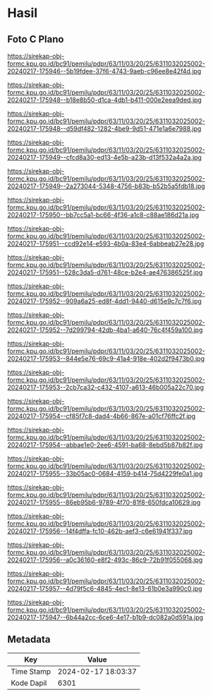 # Hasil

## Foto C Plano

https://sirekap-obj-formc.kpu.go.id/bc91/pemilu/pdpr/63/11/03/20/25/6311032025002-20240217-175946--5b19fdee-37f6-4743-9aeb-c96ee8e42f4d.jpg

https://sirekap-obj-formc.kpu.go.id/bc91/pemilu/pdpr/63/11/03/20/25/6311032025002-20240217-175948--b18e8b50-d1ca-4db1-b411-000e2eea9ded.jpg

https://sirekap-obj-formc.kpu.go.id/bc91/pemilu/pdpr/63/11/03/20/25/6311032025002-20240217-175948--d59df482-1282-4be9-9d51-471e1a6e7988.jpg

https://sirekap-obj-formc.kpu.go.id/bc91/pemilu/pdpr/63/11/03/20/25/6311032025002-20240217-175949--cfcd8a30-ed13-4e5b-a23b-d13f532a4a2a.jpg

https://sirekap-obj-formc.kpu.go.id/bc91/pemilu/pdpr/63/11/03/20/25/6311032025002-20240217-175949--2a273044-5348-4756-b83b-b52b5a5fdb18.jpg

https://sirekap-obj-formc.kpu.go.id/bc91/pemilu/pdpr/63/11/03/20/25/6311032025002-20240217-175950--bb7cc5a1-bc66-4f36-a1c8-c88ae186d21a.jpg

https://sirekap-obj-formc.kpu.go.id/bc91/pemilu/pdpr/63/11/03/20/25/6311032025002-20240217-175951--ccd92e14-e593-4b0a-83e4-6abbeab27e28.jpg

https://sirekap-obj-formc.kpu.go.id/bc91/pemilu/pdpr/63/11/03/20/25/6311032025002-20240217-175951--528c3da5-d761-48ce-b2e4-ae476386525f.jpg

https://sirekap-obj-formc.kpu.go.id/bc91/pemilu/pdpr/63/11/03/20/25/6311032025002-20240217-175952--909a6a25-ed8f-4dd1-9440-d615e9c7c7f6.jpg

https://sirekap-obj-formc.kpu.go.id/bc91/pemilu/pdpr/63/11/03/20/25/6311032025002-20240217-175952--7d299794-42db-4ba1-a640-76c4f459a100.jpg

https://sirekap-obj-formc.kpu.go.id/bc91/pemilu/pdpr/63/11/03/20/25/6311032025002-20240217-175953--844e5e76-69c9-41a4-918e-402d2f9473b0.jpg

https://sirekap-obj-formc.kpu.go.id/bc91/pemilu/pdpr/63/11/03/20/25/6311032025002-20240217-175953--2cb7ca32-c432-4107-a613-46b005a22c70.jpg

https://sirekap-obj-formc.kpu.go.id/bc91/pemilu/pdpr/63/11/03/20/25/6311032025002-20240217-175954--cf85f7c8-dad4-4b66-867e-a01cf76ffc2f.jpg

https://sirekap-obj-formc.kpu.go.id/bc91/pemilu/pdpr/63/11/03/20/25/6311032025002-20240217-175954--abbae1e0-2ee6-4591-ba68-8ebd5b87b82f.jpg

https://sirekap-obj-formc.kpu.go.id/bc91/pemilu/pdpr/63/11/03/20/25/6311032025002-20240217-175955--33b05ac0-0684-4159-b414-75d4229fe0a1.jpg

https://sirekap-obj-formc.kpu.go.id/bc91/pemilu/pdpr/63/11/03/20/25/6311032025002-20240217-175955--86eb95b6-9789-4f70-81f8-650fdca10629.jpg

https://sirekap-obj-formc.kpu.go.id/bc91/pemilu/pdpr/63/11/03/20/25/6311032025002-20240217-175956--14f4dffa-fc10-462b-aef3-c6e61941f337.jpg

https://sirekap-obj-formc.kpu.go.id/bc91/pemilu/pdpr/63/11/03/20/25/6311032025002-20240217-175956--a0c36160-e8f2-493c-86c9-72b91f055068.jpg

https://sirekap-obj-formc.kpu.go.id/bc91/pemilu/pdpr/63/11/03/20/25/6311032025002-20240217-175957--4d79f5c6-4845-4ec1-8e13-61b0e3a990c0.jpg

https://sirekap-obj-formc.kpu.go.id/bc91/pemilu/pdpr/63/11/03/20/25/6311032025002-20240217-175947--6b44a2cc-6ce6-4e17-b1b9-dc082a0d591a.jpg


## Metadata

| Key        | Value               |
| ---------- | ------------------- |
| Time Stamp | 2024-02-17 18:03:37 |
| Kode Dapil | 6301                |



